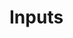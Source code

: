<!-- import { TechnicalNote } from '@site/src/components/TechnicalNote'; -->
<!-- import { UnstyledDetails } from '@site/src/components/UnstyledDetails'; -->

# Inputs
<!--
TODO:
-->

<TechnicalNote title="Solution">
<UnstyledDetails title="Full Solution">
</UnstyledDetails>
</TechnicalNote>
